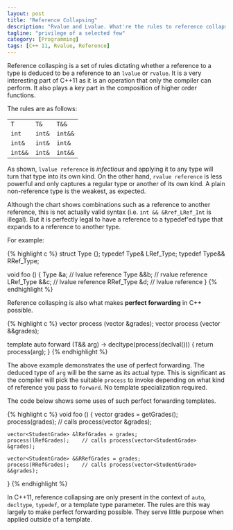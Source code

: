 ```yaml
---
layout: post
title: "Reference Collapsing"
description: "Rvalue and Lvalue. What're the rules to reference collapsing?"
tagline: "privilege of a selected few"
category: [Programming]
tags: [C++ 11, Rvalue, Reference]
---
```


Reference collasping is a set of rules dictating
whether a reference to a type is deduced to be a reference to an `lvalue` or `rvalue`.
It is a very interesting part of C++11 as it is an operation that only the compiler can perform.
It also plays a key part in the composition of higher order functions.

The rules are as follows:

<table class="table table-condensed table-bordered" style="width: 400px;">
<tr class="success">
<td><code>T</code></td>
<td><code>T&amp;</code></td>
<td><code>T&amp;&amp;</code></td>
</tr>
<tr>
<td><code>int</code></td>
<td><code>int&amp;</code></td>
<td><code>int&amp;&amp;</code></td>
</tr>
<tr>
<td><code>int&amp;</code></td>
<td><code>int&amp;</code></td>
<td><code>int&amp;</code></td>
</tr>
<tr>
<td><code>int&amp;&amp;</code></td>
<td><code>int&amp;</code></td>
<td><code>int&amp;&amp;</code></td>
</tr>
</table>

As shown, `lvalue reference` is *infectious* and applying it to any type
will turn that type into its own kind.
On the other hand, `rvalue reference` is less powerful and only captures
a regular type or another of its own kind.
A plain non-reference type is the weakest, as expected.

Although the chart shows combinations such as a reference to
another reference, this is not actually valid syntax
(i.e. `int && &Rref_LRef_Int` is illegal).
But it is perfectly legal to have a reference to a typedef'ed type that
expands to a reference to another type.

For example:

{% highlight c %}
struct Type {};
typedef Type&  LRef_Type;
typedef Type&& RRef_Type;

void foo () {
    Type       &a;        // lvalue reference
    Type      &&b;        // rvalue reference
    LRef_Type &&c;        // lvalue reference
    RRef_Type  &d;        // lvalue reference
}
{% endhighlight %}

Reference collasping is also what makes **perfect forwarding** in C++ possible.

{% highlight c %}
vector<Result> process (vector<StudentGrade> &grades);
vector<Result> process (vector<StudentGrade> &&grades);

template <typename T>
auto forward (T&& arg) -> decltype(process(declval<T>())) {
    return process(arg);
}
{% endhighlight %}

The above example demonstrates the use of perfect forwarding.
The deduced type of `arg` will be the same as its actual type.
This is significant as the compiler will pick the suitable `process`
to invoke depending on what kind of reference you pass to `forward`.
No template specialization required.

The code below shows some uses of such perfect forwarding templates.

{% highlight c %}
void foo () {
    vector<StudentGrade> grades = getGrades();
    process(grades);        // calls process(vector<StudentGrade> &grades);

    vector<StudentGrade> &lRefGrades = grades;
    process(lRefGrades);    // calls process(vector<StudentGrade> &grades);

    vector<StudentGrade> &&RRefGrades = grades;
    process(RRefGrades);    // calls process(vector<StudentGrade> &&grades);
}
{% endhighlight %}

In C++11, reference collapsing are only present in the context of
`auto`, `decltype`, `typedef`, or a template type parameter.
The rules are this way largely to make perfect forwarding possible.
They serve little purpose when applied outside of a template.
